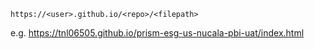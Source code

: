 `https://<user>.github.io/<repo>/<filepath>`

e.g. https://tnl06505.github.io/prism-esg-us-nucala-pbi-uat/index.html
